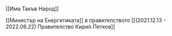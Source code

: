 [[Има Такъв Народ]]

[[Министър на Енергитиката]] в правителството  [[(2021.12.13 - 2022.06.22) Правителство Кирил Петков]]